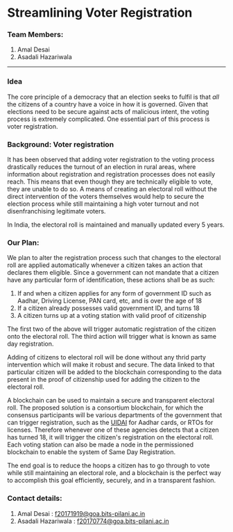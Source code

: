 # Streamlining Voter Registration


### Team Members:
1) Amal Desai
2) Asadali Hazariwala

<hr />

### Idea

The core principle of a democracy that an election seeks to fulfil is that _all_  the citizens of a country have a voice in how it is governed. Given that elections need to be secure against acts of malicious intent, the voting process is extremely complicated. One essential part of this process is voter registration. 

### Background: Voter registration

It has been observed that adding voter registration to the voting process drastically reduces the turnout of an election in rural areas, where information about registration and registration processes does not easily reach. This means that even though they are technically eligible to vote, they are unable to do so. A means of creating an electoral roll without the direct intervention of the voters themselves would help to secure the election process while still maintaining a high voter turnout and not disenfranchising legitimate voters.

In India, the electoral roll is maintained and manually updated every 5 years.

### Our Plan:
We plan to alter the registration process such that changes to the electoral roll are applied automatically whenever a citizen takes an action that declares them eligible. Since a government can not mandate that a citizen have any particular form of identification, these actions shall be as such:

1) If and when a citizen applies for any form of government ID such as Aadhar, Driving License, PAN card, etc, and is over the age of 18
2) If a citizen already possesses valid government ID, and turns 18
3) A citizen turns up at a voting station with valid proof of citizenship

The first two of the above will trigger automatic registration of the citizen onto the electoral roll. The third action will trigger what is known as same day registration. 

Adding of citizens to electoral roll will be done without any thrid party intervention which will make it robust and secure. The data linked to that particular citizen will be added to the blockchain corresponding to the data present in the proof of citizenship used for adding the citizen to the electoral roll.

A blockchain can be used to maintain a secure and transparent electoral roll. The proposed solution is a consortium blockchain, for which the consensus participants will be various departments of the government that can trigger registration, such as the [UIDAI](https://uidai.gov.in/) for Aadhar cards, or RTOs for licenses. Therefore whenever one of these agencies detects that a citizen has turned 18, it will trigger the citizen's registration on the electoral roll. Each voting station can also be made a node in the permissioned blockchain to enable the system of Same Day Registration.

The end goal is to reduce the hoops a citizen has to go through to vote while still maintaining an electoral role, and a blockchain is the perfect way to accomplish this goal efficiently, securely, and in a transparent fashion.


### Contact details:
1) Amal Desai : f20171919@goa.bits-pilani.ac.in
2) Asadali Hazariwala : f20170774@goa.bits-pilani.ac.in
